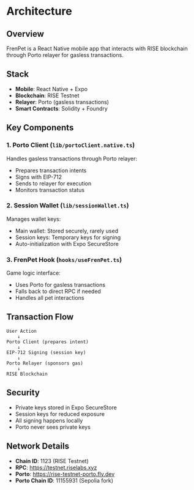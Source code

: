# Architecture

## Overview

FrenPet is a React Native mobile app that interacts with RISE blockchain through Porto relayer for gasless transactions.

## Stack

- **Mobile**: React Native + Expo
- **Blockchain**: RISE Testnet  
- **Relayer**: Porto (gasless transactions)
- **Smart Contracts**: Solidity + Foundry

## Key Components

### 1. Porto Client (`lib/portoClient.native.ts`)
Handles gasless transactions through Porto relayer:
- Prepares transaction intents
- Signs with EIP-712
- Sends to relayer for execution
- Monitors transaction status

### 2. Session Wallet (`lib/sessionWallet.ts`)
Manages wallet keys:
- Main wallet: Stored securely, rarely used
- Session keys: Temporary keys for signing
- Auto-initialization with Expo SecureStore

### 3. FrenPet Hook (`hooks/useFrenPet.ts`)
Game logic interface:
- Uses Porto for gasless transactions
- Falls back to direct RPC if needed
- Handles all pet interactions

## Transaction Flow

```
User Action
    ↓
Porto Client (prepares intent)
    ↓
EIP-712 Signing (session key)
    ↓
Porto Relayer (sponsors gas)
    ↓
RISE Blockchain
```

## Security

- Private keys stored in Expo SecureStore
- Session keys for reduced exposure
- All signing happens locally
- Porto never sees private keys

## Network Details

- **Chain ID**: 1123 (RISE Testnet)
- **RPC**: https://testnet.riselabs.xyz
- **Porto**: https://rise-testnet-porto.fly.dev
- **Porto Chain ID**: 11155931 (Sepolia fork)